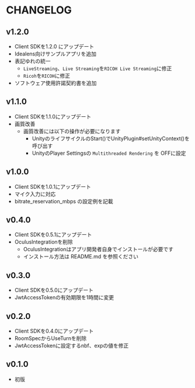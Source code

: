 # CHANGELOG

## v1.2.0
* Client SDKを1.2.0 にアップデート
* Idealens向けサンプルアプリを追加
* 表記ゆれの統一
  * `LiveStreaming`、`Live Streaming`を`RICOH Live Streaming`に修正
  * `Ricoh`を`RICOH`に修正
* ソフトウェア使用許諾契約書を追加

## v1.1.0
* Client SDKを1.1.0にアップデート
* 画質改善
  * 画質改善には以下の操作が必要になります
    * UnityのライフサイクルのStart()でUnityPlugin#setUnityContext()を呼び出す
    * UnityのPlayer Settingsの `Multithreaded Rendering` を OFFに設定

## v1.0.0
* Client SDKを1.0.1にアップデート
* マイク入力に対応
* bitrate_reservation_mbps の設定例を記載

## v0.4.0

* Client SDKを0.5.1にアップデート
* OculusIntegrationを削除
  * OculusIntegrationはアプリ開発者自身でインストールが必要です
  * インストール方法は README.md を参照ください

## v0.3.0

* Client SDKを0.5.0にアップデート
* JwtAccessTokenの有効期限を1時間に変更

## v0.2.0

* Client SDKを0.4.0にアップデート
* RoomSpecからUseTurnを削除
* JwtAccessTokenに設定するnbf、expの値を修正

## v0.1.0

* 初版
